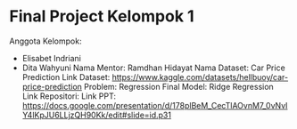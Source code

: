 # Final Project Kelompok 1
Anggota Kelompok:
- Elisabet Indriani
- Dita Wahyuni
Nama Mentor: Ramdhan Hidayat 
Nama Dataset: Car Price Prediction
Link Dataset: https://www.kaggle.com/datasets/hellbuoy/car-price-prediction
Problem: Regression 
Final Model: Ridge Regression
Link Repositori: <link menuju repositori ini>
Link PPT: https://docs.google.com/presentation/d/178plBeM_CecTlAOvnM7_0vNvIY4lKpJU6LLjzQH90Kk/edit#slide=id.p31
